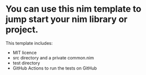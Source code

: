 # You can use this nim template to jump start your nim library or project.

This template includes:
* MIT licence
* src directory and a private common.nim
* test directory
* GitHub Actions to run the tests on GitHub
